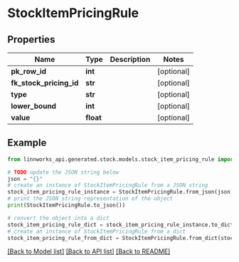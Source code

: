 # StockItemPricingRule


## Properties

Name | Type | Description | Notes
------------ | ------------- | ------------- | -------------
**pk_row_id** | **int** |  | [optional] 
**fk_stock_pricing_id** | **str** |  | [optional] 
**type** | **str** |  | [optional] 
**lower_bound** | **int** |  | [optional] 
**value** | **float** |  | [optional] 

## Example

```python
from linnworks_api.generated.stock.models.stock_item_pricing_rule import StockItemPricingRule

# TODO update the JSON string below
json = "{}"
# create an instance of StockItemPricingRule from a JSON string
stock_item_pricing_rule_instance = StockItemPricingRule.from_json(json)
# print the JSON string representation of the object
print(StockItemPricingRule.to_json())

# convert the object into a dict
stock_item_pricing_rule_dict = stock_item_pricing_rule_instance.to_dict()
# create an instance of StockItemPricingRule from a dict
stock_item_pricing_rule_from_dict = StockItemPricingRule.from_dict(stock_item_pricing_rule_dict)
```
[[Back to Model list]](../README.md#documentation-for-models) [[Back to API list]](../README.md#documentation-for-api-endpoints) [[Back to README]](../README.md)


